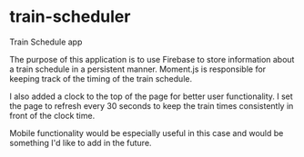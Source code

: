 # train-scheduler


Train Schedule app


The purpose of this application is to use Firebase to store information about a train schedule in a persistent manner. Moment.js is responsible for keeping track of the timing of the train schedule. 

I also added a clock to the top of the page for better user functionality. I set the page to refresh every 30 seconds to keep the train times consistently in front of the clock time.

Mobile functionality would be especially useful in this case and would be something I'd like to add in the future.